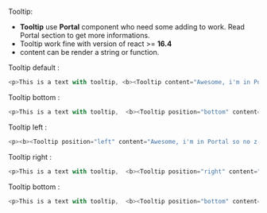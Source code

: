 Tooltip: 

  * <b>Tooltip</b> use <b>Portal</b> component who need some adding to work. Read Portal section to get more informations.
  * Tooltip work fine with version of react >= <b>16.4</b>
  * content can be render a string or function.


Tooltip default : 
```js
<p>This is a text with tooltip, <b><Tooltip content="Awesome, i'm in Portal so no z-index and overflow conflict">hover me</Tooltip></b></p> 
```

Tooltip bottom : 
```js
<p>This is a text with tooltip,  <b><Tooltip position="bottom" content="Awesome, You can add long sentence,  You can add long sentence,  You can add long sentence,">hover me</Tooltip></b></p> 
```

Tooltip left : 
```js
<p><b><Tooltip position="left" content="Awesome, i'm in Portal so no z-index and overflow conflict">hover me</Tooltip></b> to try tooltip </p> 
```

Tooltip right : 
```js
<p>This is a text with tooltip,  <b><Tooltip position="right" content="Awesome, i'm in Portal so no z-index and overflow conflict">hover me</Tooltip></b></p> 
```

Tooltip bottom : 
```js
<p>This is a text with tooltip,  <b><Tooltip position="bottom" content="Awesome, You can add long sentence,  You can add long sentence,  You can add long sentence,">hover me</Tooltip></b></p> 
```

